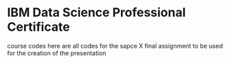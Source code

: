 # IBM Data Science Professional Certificate
course codes
here are all codes for the sapce X final assignment to be used for the creation of the presentation
